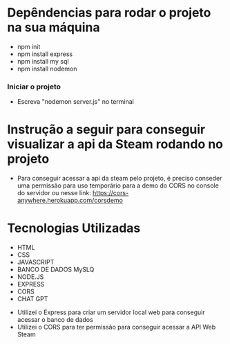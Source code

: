 # Depêndencias para rodar o projeto na sua máquina

- npm init
- npm install express
- npm install my sql
- npm install nodemon

### Iniciar o projeto

- Escreva "nodemon server.js" no terminal

# Instrução a seguir para conseguir visualizar a api da Steam rodando no projeto
- Para conseguir acessar a api da steam pelo projeto, é preciso conseder uma permissão para uso temporário para a demo do CORS no console do servidor ou nesse link: https://cors-anywhere.herokuapp.com/corsdemo

# Tecnologias Utilizadas
- HTML
- CSS
- JAVASCRIPT
- BANCO DE DADOS MySLQ
- NODE.JS
- EXPRESS
- CORS
- CHAT GPT

* Utilizei o Express para criar um servidor local web para conseguir acessar o banco de dados
* Utilizei o CORS para ter permissão para conseguir acessar a API Web Steam
